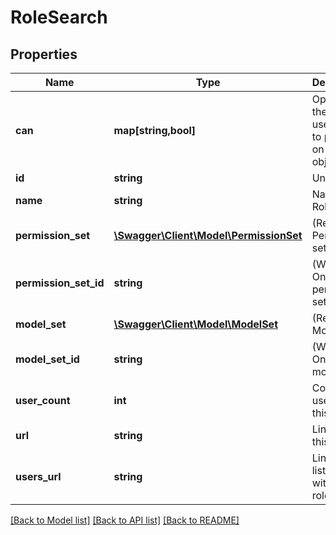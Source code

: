 # RoleSearch

## Properties
Name | Type | Description | Notes
------------ | ------------- | ------------- | -------------
**can** | **map[string,bool]** | Operations the current user is able to perform on this object | [optional] 
**id** | **string** | Unique Id | [optional] 
**name** | **string** | Name of Role | [optional] 
**permission_set** | [**\Swagger\Client\Model\PermissionSet**](PermissionSet.md) | (Read only) Permission set | [optional] 
**permission_set_id** | **string** | (Write-Only) Id of permission set | [optional] 
**model_set** | [**\Swagger\Client\Model\ModelSet**](ModelSet.md) | (Read only) Model set | [optional] 
**model_set_id** | **string** | (Write-Only) Id of model set | [optional] 
**user_count** | **int** | Count of users with this role | [optional] 
**url** | **string** | Link to get this item | [optional] 
**users_url** | **string** | Link to get list of users with this role | [optional] 

[[Back to Model list]](../README.md#documentation-for-models) [[Back to API list]](../README.md#documentation-for-api-endpoints) [[Back to README]](../README.md)


